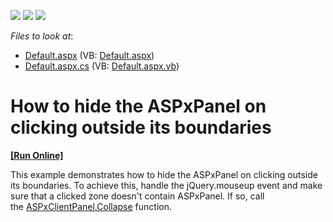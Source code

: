 <!-- default badges list -->
![](https://img.shields.io/endpoint?url=https://codecentral.devexpress.com/api/v1/VersionRange/128564420/14.2.6%2B)
[![](https://img.shields.io/badge/Open_in_DevExpress_Support_Center-FF7200?style=flat-square&logo=DevExpress&logoColor=white)](https://supportcenter.devexpress.com/ticket/details/T229361)
[![](https://img.shields.io/badge/📖_How_to_use_DevExpress_Examples-e9f6fc?style=flat-square)](https://docs.devexpress.com/GeneralInformation/403183)
<!-- default badges end -->
<!-- default file list -->
*Files to look at*:

* [Default.aspx](./CS/Default.aspx) (VB: [Default.aspx](./VB/Default.aspx))
* [Default.aspx.cs](./CS/Default.aspx.cs) (VB: [Default.aspx.vb](./VB/Default.aspx.vb))
<!-- default file list end -->
# How to hide the ASPxPanel on clicking outside its boundaries
<!-- run online -->
**[[Run Online]](https://codecentral.devexpress.com/t229361/)**
<!-- run online end -->


<p>This example demonstrates how to hide the ASPxPanel on clicking outside its boundaries. To achieve this, handle the jQuery.mouseup event and make sure that a clicked zone doesn't contain ASPxPanel. If so, call the <a href="https://documentation.devexpress.com/#AspNet/DevExpressWebScriptsASPxClientPanel_Collapsetopic">ASPxClientPanel.Collapse</a> function.</p>

<br/>


